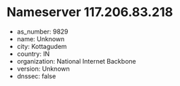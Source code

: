 # Nameserver 117.206.83.218

* as_number: 9829
* name: Unknown
* city: Kottagudem
* country: IN
* organization: National Internet Backbone
* version: Unknown
* dnssec: false
